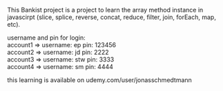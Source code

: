 This Bankist project is a project to learn the array method instance in javascirpt (slice, splice, reverse, concat, reduce, filter, join, forEach, map, etc).

username and pin for login: <br />
account1 => username: ep pin: 123456 <br />
account2 => username: jd pin: 2222 <br />
account3 => username: stw pin: 3333 <br />
account4 => username: sm pin: 4444 <br />

this learning is available on udemy.com/user/jonasschmedtmann
